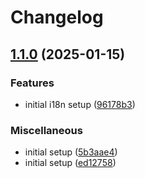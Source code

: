 # Changelog

## [1.1.0](https://github.com/serhat-m/core-i18n/compare/v1.0.0...v1.1.0) (2025-01-15)


### Features

* initial i18n setup ([96178b3](https://github.com/serhat-m/core-i18n/commit/96178b3a48e7b0c303f44bc88767b950407710e8))


### Miscellaneous

* initial setup ([5b3aae4](https://github.com/serhat-m/core-i18n/commit/5b3aae4efdba22e20d7e0c065df357d0ebd82001))
* initial setup ([ed12758](https://github.com/serhat-m/core-i18n/commit/ed12758666ebf105e5b0d5482e80dca6b238b548))
